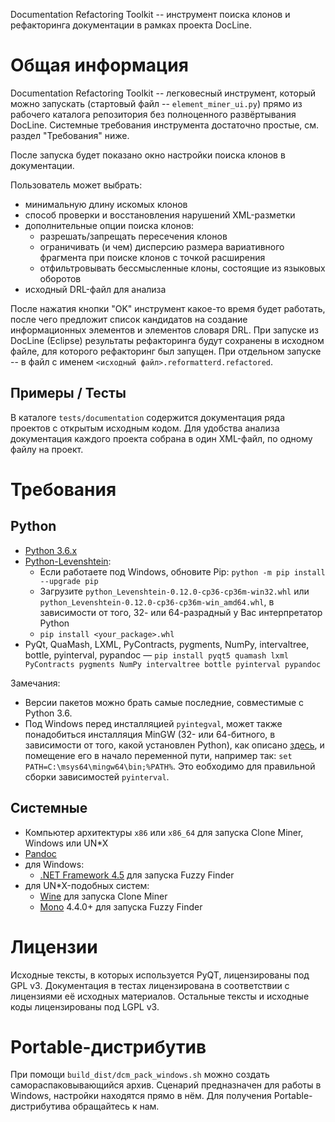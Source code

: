 Documentation Refactoring Toolkit -- инструмент поиска клонов и рефакторинга
документации в рамках проекта DocLine.

Общая информация
================

Documentation Refactoring Toolkit -- легковесный инструмент, который можно
запускать (стартовый файл -- `element_miner_ui.py`) прямо из рабочего каталога
репозитория без полноценного развёртывания DocLine. Системные требования
инструмента достаточно простые, см. раздел "Требования" ниже.

После запуска будет показано окно настройки поиска клонов в документации. 

Пользователь может выбрать:

* минимальную длину искомых клонов
* способ проверки и восстановления нарушений XML-разметки
* дополнительные опции поиска клонов:
    * разрешать/запрещать пересечения клонов
    * ограничивать (и чем) дисперсию размера вариативного фрагмента при
      поиске клонов с точкой расширения
    * отфильтровывать бессмысленные клоны, состоящие из языковых оборотов
*  исходный DRL-файл для анализа

После нажатия кнопки "OK" инструмент какое-то время будет работать, после чего
предложит список кандидатов на создание информационных элементов и элементов
словаря DRL. При запуске из DocLine (Eclipse) результаты рефакторинга
будут сохранены в исходном файле, для которого рефакторинг был запущен.
При отдельном запуске -- в файл с именем
`<исходный файл>.reformatterd.refactored`.

Примеры / Тесты
---------------

В каталоге `tests/documentation` содержится документация ряда проектов с
открытым исходным кодом. Для удобства анализа документация каждого проекта
собрана в один XML-файл, по одному файлу на проект.

Требования
==========

Python
------

* [Python 3.6.x](https://www.python.org/downloads/)
* [Python-Levenshtein](http://www.lfd.uci.edu/~gohlke/pythonlibs/#python-levenshtein):
  * Если работаете под Windows, обновите Pip: `python -m pip install --upgrade pip`
  * Загрузите `python_Levenshtein-0.12.0-cp36-cp36m-win32.whl` или `python_Levenshtein-0.12.0-cp36-cp36m-win_amd64.whl`,
    в зависимости от того, 32- или 64-разрадный у Вас интерпретатор Python
  * `pip install <your_package>.whl`
* PyQt, QuaMash, LXML, PyContracts, pygments, NumPy, intervaltree, bottle, pyinterval, pypandoc — `pip install pyqt5 quamash lxml PyContracts pygments NumPy intervaltree bottle pyinterval pypandoc`


Замечания:
* Версии пакетов можно брать самые последние, совместимые с Python 3.6.
* Под Windows перед инсталляцией `pyintegval`, может также понадобиться инсталляция MinGW (32- или 64-битного, в зависимости от того, какой установлен Python),
  как описано [здесь](https://stackoverflow.com/a/30071634/539470),
  и помещение его в начало переменной пути, например так: `set PATH=C:\msys64\mingw64\bin;%PATH%`. Это еобходимо для правильной сборки зависимостей `pyinterval`.




Системные
---------

* Компьютер архитектуры `x86` или `x86_64` для запуска Clone Miner, Windows
  или UN*X
* [Pandoc](http://pandoc.org/)
* для Windows:
    * [.NET Framework 4.5](https://www.microsoft.com/ru-ru/download/details.aspx?id=30653) для запуска Fuzzy Finder
* для UN*X-подобных систем:
    * [Wine](https://www.winehq.org/) для запуска Clone Miner
    * [Mono](http://www.mono-project.com/) 4.4.0+ для запуска Fuzzy Finder


Лицензии
========

Исходные тексты, в которых используется PyQT, лицензированы под GPL v3.
Документация в тестах лицензирована в соответствии с лицензиями её исходных материалов.
Остальные тексты и исходные коды лицензированы под LGPL v3.

Portable-дистрибутив
====================

При помощи `build_dist/dcm_pack_windows.sh` можно создать самораспаковывающийся архив.
Сценарий предназначен для работы в Windows, настройки находятся прямо в нём.
Для получения Portable-дистрибутива обращайтесь к нам.
